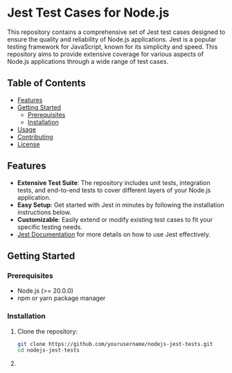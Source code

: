 # Jest Test Cases for Node.js

This repository contains a comprehensive set of Jest test cases designed to ensure the quality and reliability of Node.js applications. Jest is a popular testing framework for JavaScript, known for its simplicity and speed. This repository aims to provide extensive coverage for various aspects of Node.js applications through a wide range of test cases.

## Table of Contents

- [Features](#features)
- [Getting Started](#getting-started)
  - [Prerequisites](#prerequisites)
  - [Installation](#installation)
- [Usage](#usage)
- [Contributing](#contributing)
- [License](#license)

## Features

- **Extensive Test Suite**: The repository includes unit tests, integration tests, and end-to-end tests to cover different layers of your Node.js application.
- **Easy Setup**: Get started with Jest in minutes by following the installation instructions below.
- **Customizable**: Easily extend or modify existing test cases to fit your specific testing needs.
- [Jest Documentation](https://jestjs.io/docs/getting-started) for more details on how to use Jest effectively.

## Getting Started

### Prerequisites

- Node.js (>= 20.0.0)
- npm or yarn package manager

### Installation

1. Clone the repository:
   ```sh
   git clone https://github.com/yourusername/nodejs-jest-tests.git
   cd nodejs-jest-tests
   ```
2. ```npm test
    ```